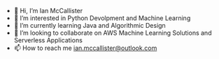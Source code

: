 - 👋 Hi, I’m Ian McCallister
- 👀 I’m interested in Python Devolpment and Machine Learning
- 🌱 I’m currently learning Java and Algorithmic Design
- 💞️ I’m looking to collaborate on AWS Machine Learning Solutions and Serverless Applications
- 📫 How to reach me ian.mccallister@outlook.com
